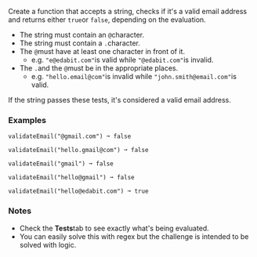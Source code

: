Create a function that accepts a string, checks if it's a valid email address and returns either `true`or `false`, depending on the evaluation.

*   The string must contain an `@`character.
*   The string must contain a `.`character.
*   The `@`must have at least one character in front of it.
    *   e.g. `"e@edabit.com"`is valid while `"@edabit.com"`is invalid.
*   The `.`and the `@`must be in the appropriate places.
    *   e.g. `"hello.email@com"`is invalid while `"john.smith@email.com"`is valid.

If the string passes these tests, it's considered a valid email address.


### Examples ###
    validateEmail("@gmail.com") ➞ false

    validateEmail("hello.gmail@com") ➞ false

    validateEmail("gmail") ➞ false

    validateEmail("hello@gmail") ➞ false

    validateEmail("hello@edabit.com") ➞ true


### Notes ###
*   Check the **Tests**tab to see exactly what's being evaluated.
*   You can easily solve this with regex but the challenge is intended to be solved with logic.